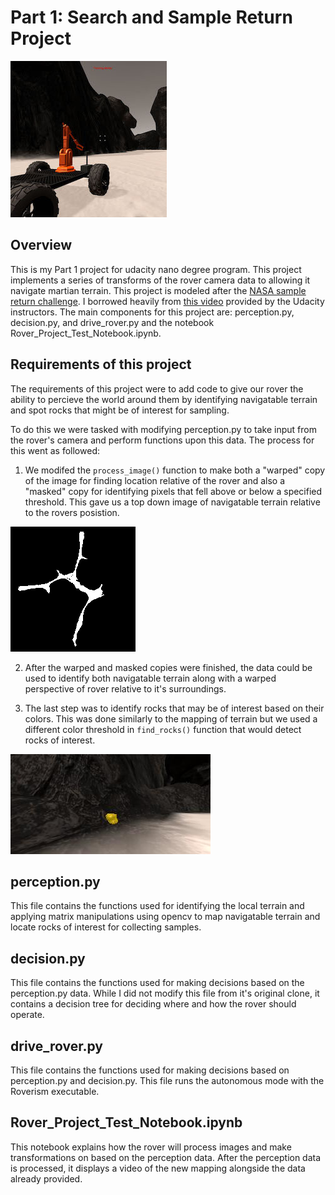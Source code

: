 [//]: # (Image References)
[image_0]: ./misc/rover_image.jpg
[image_1]: ./calibration_images/map.jpg
[image_2]: ./calibration_images/example_rock2.jpg

# Part 1: Search and Sample Return Project

![alt text][image_0] 

## Overview
This is my Part 1 project for udacity nano degree program. This project implements a series of transforms of the rover camera data to allowing it navigate martian terrain. This project is modeled after the [NASA sample return challenge](https://www.nasa.gov/directorates/spacetech/centennial_challenges/sample_return_robot/index.html). I borrowed heavily from [this video](https://www.youtube.com/watch?v=oJA6QHDPdQw) provided by the Udacity instructors. The main components for this project are:  perception.py, decision.py, and drive_rover.py and the notebook Rover_Project_Test_Notebook.ipynb. 

## Requirements of this project
The requirements of this project were to add code to give our rover the ability to percieve the world around them by identifying navigatable terrain and spot rocks that might be of interest for sampling.

To do this we were tasked with modifying perception.py to take input from the rover's camera and perform functions upon this data. The process for this went as followed:

1. We modifed the `process_image()` function to make both a "warped" copy of the image for finding location relative of the rover and also a "masked" copy for identifying pixels that fell above or below a specified threshold. This gave us a top down image of navigatable terrain relative to the rovers posistion.

![alt text][image_1] 

2. After the warped and masked copies were finished, the data could be used to identify both navigatable terrain along with a warped perspective of rover relative to it's surroundings. 

3. The last step was to identify rocks that may be of interest based on their colors. This was done similarly to the mapping of terrain but we used a different color threshold in `find_rocks()` function that would detect rocks of interest.

![alt text][image_2] 

## perception.py
This file contains the functions used for identifying the local terrain and applying matrix manipulations using opencv to map navigatable terrain and locate rocks of interest for collecting samples.

## decision.py
This file contains the functions used for making decisions based on the perception.py data. While I did not modify this file from it's original clone, it contains a decision tree for deciding where and how the rover should operate.

## drive_rover.py
This file contains the functions used for making decisions based on perception.py and decision.py. This file runs the autonomous mode with the Roverism executable.  

## Rover_Project_Test_Notebook.ipynb
This notebook explains how the rover will process images and make transformations on based on the perception data. After the perception data is processed, it displays a video of the new mapping alongside the data already provided. 



